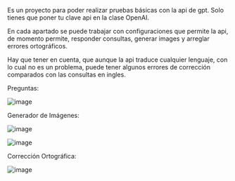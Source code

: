 Es un proyecto para poder realizar pruebas básicas con la api de gpt. Solo tienes que poner tu clave api en la clase OpenAI.

En cada apartado se puede trabajar con configuraciones que permite la api, de momento permite, responder consultas, generar images y arreglar errores ortográficos.

Hay que tener en cuenta, que aunque la api traduce cualquier lenguaje, con lo cual no es un problema, puede tener algunos errores de corrección comparados con las consultas en ingles.


Preguntas:

![image](https://user-images.githubusercontent.com/74575681/215890399-5a2187b1-2138-44b6-b87a-2294a1c484fd.png)

Generador de Imágenes:

![image](https://user-images.githubusercontent.com/74575681/215890514-8b3f29dd-8c04-4d42-8ade-6a63ac8afb13.png)

![image](https://user-images.githubusercontent.com/74575681/215890565-143b210e-e3da-4fed-80e3-4e8550f19ea5.png)

Corrección Ortográfica:

![image](https://user-images.githubusercontent.com/74575681/215891244-1dd99471-0d81-451a-9149-1668018ec093.png)



